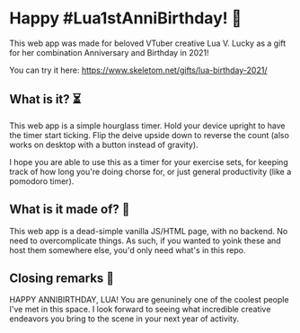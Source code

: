 # Happy #Lua1stAnniBirthday! 🎉

This web app was made for beloved VTuber creative Lua V. Lucky as a gift for her combination Anniversary and Birthday in 2021!

You can try it here: https://www.skeletom.net/gifts/lua-birthday-2021/

## What is it? ⏳

This web app is a simple hourglass timer. Hold your device upright to have the timer start ticking. Flip the deive upside down to reverse the count (also works on desktop with a button instead of gravity).

I hope you are able to use this as a timer for your exercise sets, for keeping track of how long you're doing chorse for, or just general productivity (like a pomodoro timer).

## What is it made of? 🧰

This web app is a dead-simple vanilla JS/HTML page, with no backend. No need to overcomplicate things. As such, if you wanted to yoink these and host them somewhere else, you'd only need what's in this repo.

## Closing remarks 💭

HAPPY ANNIBIRTHDAY, LUA! You are genuninely one of the coolest people I've met in this space. I look forward to seeing what incredible creative endeavors you bring to the scene in your next year of activity.